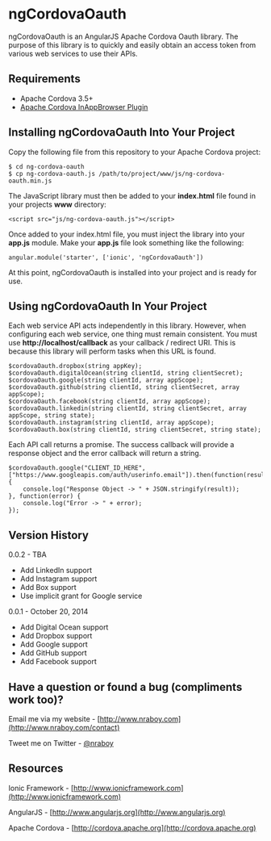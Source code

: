 ngCordovaOauth
==============================

ngCordovaOauth is an AngularJS Apache Cordova Oauth library.  The purpose of this library is to
quickly and easily obtain an access token from various web services to use their APIs.


Requirements
-------------

* Apache Cordova 3.5+
* [Apache Cordova InAppBrowser Plugin](http://cordova.apache.org/docs/en/3.0.0/cordova_inappbrowser_inappbrowser.md.html)


Installing ngCordovaOauth Into Your Project
-------------

Copy the following file from this repository to your Apache Cordova project:

    $ cd ng-cordova-oauth
    $ cp ng-cordova-oauth.js /path/to/project/www/js/ng-cordova-oauth.min.js

The JavaScript library must then be added to your **index.html** file found in your projects **www**
directory:

    <script src="js/ng-cordova-oauth.js"></script>

Once added to your index.html file, you must inject the library into your **app.js** module.  Make your
**app.js** file look something like the following:

    angular.module('starter', ['ionic', 'ngCordovaOauth'])

At this point, ngCordovaOauth is installed into your project and is ready for use.


Using ngCordovaOauth In Your Project
-------------

Each web service API acts independently in this library.  However, when configuring each web service, one thing must remain
consistent.  You must use **http://localhost/callback** as your callback / redirect URI.  This is because this library will
perform tasks when this URL is found.

    $cordovaOauth.dropbox(string appKey);
    $cordovaOauth.digitalOcean(string clientId, string clientSecret);
    $cordovaOauth.google(string clientId, array appScope);
    $cordovaOauth.github(string clientId, string clientSecret, array appScope);
    $cordovaOauth.facebook(string clientId, array appScope);
    $cordovaOauth.linkedin(string clientId, string clientSecret, array appScope, string state);
    $cordovaOauth.instagram(string clientId, array appScope);
    $cordovaOauth.box(string clientId, string clientSecret, string state);

Each API call returns a promise.  The success callback will provide a response object and the error
callback will return a string.

    $cordovaOauth.google("CLIENT_ID_HERE", ["https://www.googleapis.com/auth/userinfo.email"]).then(function(result) {
        console.log("Response Object -> " + JSON.stringify(result));
    }, function(error) {
        console.log("Error -> " + error);
    });


Version History
-------------

0.0.2 - TBA

* Add LinkedIn support
* Add Instagram support
* Add Box support
* Use implicit grant for Google service

0.0.1 - October 20, 2014

* Add Digital Ocean support
* Add Dropbox support
* Add Google support
* Add GitHub support
* Add Facebook support


Have a question or found a bug (compliments work too)?
-------------

Email me via my website - [http://www.nraboy.com](http://www.nraboy.com/contact)

Tweet me on Twitter - [@nraboy](https://www.twitter.com/nraboy)


Resources
-------------

Ionic Framework - [http://www.ionicframework.com](http://www.ionicframework.com)

AngularJS - [http://www.angularjs.org](http://www.angularjs.org)

Apache Cordova - [http://cordova.apache.org](http://cordova.apache.org)
